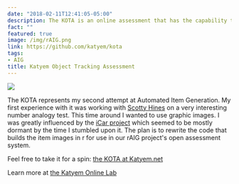 ```yaml
---
date: "2018-02-11T12:41:05-05:00"
description: The KOTA is an online assessment that has the capability to administer automated item generated items.
fact: ""
featured: true
image: /img/rAIG.png
link: https://github.com/katyem/kota
tags:
- AIG
title: Katyem Object Tracking Assessment
---
```

![](/img/rAIG.png)

The KOTA represents my second attempt at Automated Item Generation. My first experience with it was working with [Scotty Hines](https://twitter.com/scottyhines) on a very interesting number analogy test. This time around I wanted to use graphic images. I was greatly influenced by the [iCar project](https://icar-project.com/) which seemed to be mostly dormant by the time I stumbled upon it. The plan is to rewrite the code that builds the item images in r for use in our rAIG project's open assessment system. 

Feel free to take it for a spin: [the KOTA at Katyem.net](https://katyem.net)

Learn more at [the Katyem Online Lab](https://katyem.netlify.app)
